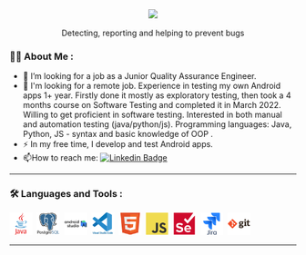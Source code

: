 <div id="header" align="center">
  <img src="https://media.giphy.com/media/Yuvl9zDgVNCcU/giphy.gif" width="100"/>
  <p>Detecting, reporting and helping to prevent bugs</p>
</div>

<!--
<div id="badges">
  <a href="https://www.linkedin.com/in/alena-grigoreva-qa/">
    <img src="https://img.shields.io/badge/LinkedIn-blue?logo=linkedin&logoColor=white&style=for-the-badge"  alt="LinkedIn Badge"/>
  </a>
</div>
-->

### :woman_technologist: About Me :
- :telescope: I’m looking for a job as a Junior Quality Assurance Engineer.
- :seedling: I'm looking for a remote job. 
Experience in testing my own Android apps 1+ year. 
Firstly done it mostly as exploratory testing, then took a 4 months course on Software Testing and completed it in March 2022.
Willing to get proficient in software testing.
Interested in both manual and automation testing (java/python/js).
Programming languages: Java, Python, JS - syntax and basic knowledge of OOP .
- :zap: In my free time, I develop and test Android apps.
- :mailbox:How to reach me: [![Linkedin Badge](https://img.shields.io/badge/-Linkedin-blue?style=flat&logo=Linkedin&logoColor=white)](https://www.linkedin.com/in/alena-grigoreva-qa/)

---

### :hammer_and_wrench: Languages and Tools :
<div>
  <img src="https://github.com/devicons/devicon/blob/master/icons/java/java-original-wordmark.svg" title="Java" alt="Java" width="40" height="40"/>&nbsp;
  <img src="https://github.com/devicons/devicon/blob/master/icons/postgresql/postgresql-original-wordmark.svg" title="Flutter" alt="Flutter" width="40" height="40"/>&nbsp;
  <img src="https://github.com/devicons/devicon/blob/master/icons/androidstudio/androidstudio-original-wordmark.svg" title="Redux" alt="Redux " width="40" height="40"/>&nbsp;
  <img src="https://github.com/devicons/devicon/blob/master/icons/vscode/vscode-original-wordmark.svg"  title="CSS3" alt="CSS" width="40" height="40"/>&nbsp;
  <img src="https://github.com/devicons/devicon/blob/master/icons/html5/html5-original.svg" title="HTML5" alt="HTML" width="40" height="40"/>&nbsp;
  <img src="https://github.com/devicons/devicon/blob/master/icons/javascript/javascript-original.svg" title="JavaScript" alt="JavaScript" width="40" height="40"/>&nbsp;
  <img src="https://github.com/devicons/devicon/blob/master/icons/selenium/selenium-original.svg" title="Firebase" alt="Firebase" width="40" height="40"/>&nbsp;
  <img src="https://github.com/devicons/devicon/blob/master/icons/jira/jira-original-wordmark.svg" title="Gatsby"  alt="Gatsby" width="40" height="40"/>&nbsp;
  <img src="https://github.com/devicons/devicon/blob/master/icons/git/git-original-wordmark.svg" title="Git" **alt="Git" width="40" height="40"/>
</div>

---

<!--
**Alena-Grigoreva-QA/Alena-Grigoreva-QA** is a ✨ _special_ ✨ repository because its `README.md` (this file) appears on your GitHub profile.

Here are some ideas to get you started:

- 🔭 I’m currently working on ...
- 🌱 I’m currently learning ...
- 👯 I’m looking to collaborate on ...
- 🤔 I’m looking for help with ...
- 💬 Ask me about ...
- 📫 How to reach me: ...
- 😄 Pronouns: ...
- ⚡ Fun fact: ...
-->
